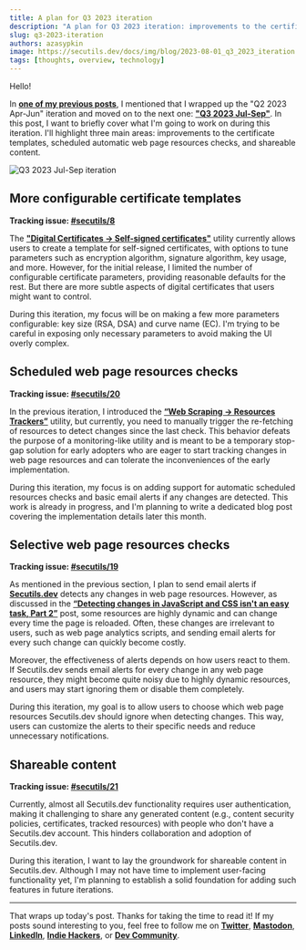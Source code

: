 ```yaml
---
title: A plan for Q3 2023 iteration
description: "A plan for Q3 2023 iteration: improvements to the certificate templates, scheduled automatic web page resources checks, and shareable content."
slug: q3-2023-iteration
authors: azasypkin
image: https://secutils.dev/docs/img/blog/2023-08-01_q3_2023_iteration.png
tags: [thoughts, overview, technology]
---
```

Hello!

In [**one of my previous posts**](https://secutils.dev/docs/blog/alpha2-release), I mentioned that I wrapped up the "Q2 2023 Apr-Jun" iteration and moved on to the next one: [**"Q3 2023 Jul-Sep"**](https://github.com/orgs/secutils-dev/projects/1/views/1). In this post, I want to briefly cover what I'm going to work on during this iteration. I'll highlight three main areas: improvements to the certificate templates, scheduled automatic web page resources checks, and shareable content.

![Q3 2023 Jul-Sep iteration](https://secutils.dev/docs/img/blog/2023-08-01_q3_2023_iteration.png)

<!--truncate-->

## More configurable certificate templates

**Tracking issue: [#secutils/8](https://github.com/secutils-dev/secutils/issues/8)**

The **["Digital Certificates → Self-signed certificates"](https://secutils.dev/docs/guides/digital_certificates)** utility currently allows users to create a template for self-signed certificates, with options to tune parameters such as encryption algorithm, signature algorithm, key usage, and more. However, for the initial release, I limited the number of configurable certificate parameters, providing reasonable defaults for the rest. But there are more subtle aspects of digital certificates that users might want to control.

During this iteration, my focus will be on making a few more parameters configurable: key size (RSA, DSA) and curve name (EC). I'm trying to be careful in exposing only necessary parameters to avoid making the UI overly complex.

## Scheduled web page resources checks

**Tracking issue: [#secutils/20](https://github.com/secutils-dev/secutils/issues/20)**

In the previous iteration, I introduced the [**“Web Scraping → Resources Trackers”**](https://secutils.dev/docs/guides/web_scraping/resources) utility, but currently, you need to manually trigger the re-fetching of resources to detect changes since the last check. This behavior defeats the purpose of a monitoring-like utility and is meant to be a temporary stop-gap solution for early adopters who are eager to start tracking changes in web page resources and can tolerate the inconveniences of the early implementation.

During this iteration, my focus is on adding support for automatic scheduled resources checks and basic email alerts if any changes are detected. This work is already in progress, and I'm planning to write a dedicated blog post covering the implementation details later this month.

## Selective web page resources checks

**Tracking issue: [#secutils/19](https://github.com/secutils-dev/secutils/issues/19)**

As mentioned in the previous section, I plan to send email alerts if [**Secutils.dev**](https://secutils.dev) detects any changes in web page resources. However, as discussed in the [**“Detecting changes in JavaScript and CSS isn't an easy task, Part 2”**](https://secutils.dev/docs/blog/detecting-changes-in-js-css-part-2#challenge-5-constantly-changing-resources) post, some resources are highly dynamic and can change every time the page is reloaded. Often, these changes are irrelevant to users, such as web page analytics scripts, and sending email alerts for every such change can quickly become costly.

Moreover, the effectiveness of alerts depends on how users react to them. If Secutils.dev sends email alerts for every change in any web page resource, they might become quite noisy due to highly dynamic resources, and users may start ignoring them or disable them completely.

During this iteration, my goal is to allow users to choose which web page resources Secutils.dev should ignore when detecting changes. This way, users can customize the alerts to their specific needs and reduce unnecessary notifications.

## Shareable content

**Tracking issue: [#secutils/21](https://github.com/secutils-dev/secutils/issues/21)**

Currently, almost all Secutils.dev functionality requires user authentication, making it challenging to share any generated content (e.g., content security policies, certificates, tracked resources) with people who don't have a Secutils.dev account. This hinders collaboration and adoption of Secutils.dev.

During this iteration, I want to lay the groundwork for shareable content in Secutils.dev. Although I may not have time to implement user-facing functionality yet, I'm planning to establish a solid foundation for adding such features in future iterations.

---

That wraps up today's post. Thanks for taking the time to read it! If my posts sound interesting to you, feel free to follow me on [**Twitter**](https://twitter.com/aleh_zasypkin), [**Mastodon**](https://infosec.exchange/@azasypkin), [**LinkedIn**](https://www.linkedin.com/in/azasypkin/), [**Indie Hackers**](https://www.indiehackers.com/azasypkin/history), or [**Dev Community**](https://dev.to/azasypkin).
